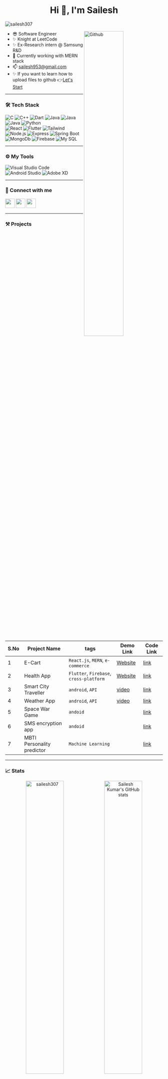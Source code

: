 <h1 align="center">Hi 👋, I'm Sailesh</h1>


<p align="left"> <img src="https://komarev.com/ghpvc/?username=sailesh307&label=Profile%20views&color=0e75b6&style=flat" alt="sailesh307" /> </p>

<img width="50%" align="right" alt="Github" src="https://raw.githubusercontent.com/onimur/.github/master/.resources/git-header.svg" />


- 😎 Software Engineer
- ✨ Knight at LeetCode
- ✨ Ex-Research intern @ Samsung R&D
- 👀 Currently working with MERN stack
- 📫 sailesh953@gmail.com
- ✨ If you want to learn how to upload files to github 👉[Let's Start](https://github.com/sailesh307/GitHubTutorial)


---

<!-- TECH STACK -->

### 🛠 Tech Stack 

<p>
<!-- Languages -->
  <img alt="C" src="https://img.shields.io/badge/-C-05122A?style=flat&amp;logo=C&amp;logoColor=A8B9CC" style="max-width:100%;">
  <img alt="C++" src="https://img.shields.io/badge/-C++-05122A?style=flat&amp;logo=C%2B%2B&amp;logoColor=00599C" style="max-width:100%;">
  <img alt="Dart" src="https://img.shields.io/badge/-Dart-05122A?style=flat&amp;logo=dart" style="max-width:100%;">
  <img alt="Java" src="https://img.shields.io/badge/-Java-05122A?style=flat&amp;logo=&amp;" style="max-width:100%;">
  <img alt="Java" src="https://img.shields.io/badge/-Javascript-05122A?style=flat&amp;logo=javascript&amp;" style="max-width:100%;">
  <img alt="Java" src="https://img.shields.io/badge/-Typescript-05122A?style=flat&amp;logo=typescript&amp;" style="max-width:100%;">
  <img alt="Python" src="https://img.shields.io/badge/-Python-05122A?style=flat&amp;logo=python" style="max-width:100%;">
</br>
<!-- Frontend -->
  <img alt="React" src="https://img.shields.io/badge/-React-05122A?style=flat&amp;logo=react" style="max-width:100%;">
  <img alt="Flutter" src="https://img.shields.io/badge/-Flutter-05122A?style=flat&amp;logo=Flutter" style="max-width:100%;">
  <img alt="Tailwind" src="https://img.shields.io/badge/-Tailwind-05122A?style=flat&amp;logo=Tailwindcss" style="max-width:100%;">
<br/>
<!-- Backend -->
  <img alt="Node.js" src="https://img.shields.io/badge/-Node.js-05122A?style=flat&amp;logo=node.js" style="max-width:100%;">
  <img alt="Express" src="https://img.shields.io/badge/-Express-05122A?style=flat&amp;logo=express" style="max-width:100%;">
  <img alt="Spring Boot" src="https://img.shields.io/badge/-Spring Boot-05122A?style=flat&amp;logo=SpringBoot" style="max-width:100%;">
</br>  
<!-- Database -->
  <img alt="MongoDb" src="https://img.shields.io/badge/-MongoDb-05122A?style=flat&amp;logo=mongoDb" style="max-width:100%;">
  <img alt="Firebase" src="https://img.shields.io/badge/-Firebase-05122A?style=flat&amp;logo=Firebase" style="max-width:100%;">
  <img alt="My SQL" src="https://img.shields.io/badge/-My SQL-05122A?style=flat&amp;logo=oracle" style="max-width:100%;">
</p>

---

### ⚙️ My Tools 

<p>
  <img alt="Visual Studio Code" src="https://img.shields.io/badge/-Visual%20Studio%20Code-05122A?style=flat&amp;logo=visual-studio-code&amp;logoColor=007ACC">
  <img alt="Android Studio" src="https://img.shields.io/badge/Android%20Studio-05122A.svg?&amp;logo=android-studio">
  <img alt="Adobe XD" src="https://img.shields.io/badge/Adobe%20XD-05122A.svg?&amp;logo=adobe-XD">
</p>

---

<!-- Connect with Me -->
### 🤝 Connect with me 

   <a href="https://www.linkedin.com/in/sailesh307/"><img src="https://user-images.githubusercontent.com/57597700/115221409-434f5080-a127-11eb-8605-0de27d8ee0e7.png" width=30></a>
   <a href="https://github.com/sailesh307"><img src="https://user-images.githubusercontent.com/57597700/115221750-9e814300-a127-11eb-87ad-9829817b7a36.png" width=30></a>
   <a href="mailto: sailesh953@gmail.com"><img src="https://user-images.githubusercontent.com/57597700/115959649-e559a900-a52a-11eb-9cf5-3659573b814b.png" width=30></a>

---

### ⚒️ Projects

| S.No | Project Name | tags | Demo Link |Code Link |
| ---  | ------------ | ---- | --- |--- |
| 1    | E-Cart | `React.js`, `MERN`, `e-commerce` | [Website](https://ecart-sailesh307.vercel.app/) | [link](https://github.com/sailesh307/e-cart)
| 2    | Health App | `Flutter`, `Firebase`, `cross-platform` | [Website](https://sailesh307.github.io/) | [link](https://github.com/sailesh307/health_app)
| 3    | Smart City Traveller | `android`, `API` | [video](https://youtu.be/a3OAVr1kiqc) |[link](https://github.com/sailesh307/Smart-City-Traveller)
| 4    | Weather App          | `android`, `API` | [video](https://youtu.be/alD0hfXQEm4) |[link](https://github.com/sailesh307/Weather-App)
| 5    | Space War Game       | `andoid` ||[link](https://github.com/sailesh307/space-war-game)
| 6    | SMS encryption app   | `andoid` ||[link](https://github.com/sailesh307/sms-encryption-app)
| 7    | MBTI Personality predictor | `Machine Learning` ||[link](https://github.com/sailesh307/Personality-Prediction-Using-MBTI)



<!-- Stats -->

---
### 📈 Stats
<p align="center">
  <img width="49%" src="https://github-readme-stats.vercel.app/api/top-langs?username=sailesh307&theme=dark&hide=jupyter notebook&show_icons=true&locale=en&layout=compact" alt="sailesh307" />
  <img width="49%" src = "https://github-readme-stats.vercel.app/api?username=sailesh307&theme=dark&show_icons=true" alt = "Sailesh Kumar's GitHub stats">
</p>

<h2 align='center'>⚡️<i>Stay Awesome!</i>⚡️</h2>

<!---
sailesh307/sailesh307 is a ✨ special ✨ repository because its `README.md` (this file) appears on your GitHub profile.
You can click the Preview link to take a look at your changes.
--->
